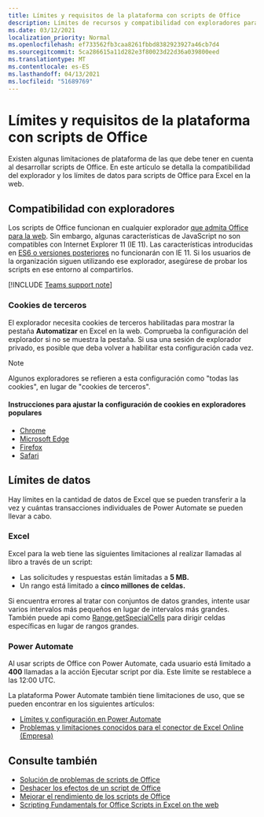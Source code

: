 ```yaml
---
title: Límites y requisitos de la plataforma con scripts de Office
description: Límites de recursos y compatibilidad con exploradores para scripts de Office cuando se usan con Excel en la web
ms.date: 03/12/2021
localization_priority: Normal
ms.openlocfilehash: ef733562fb3caa8261fbbd8382923927a46cb7d4
ms.sourcegitcommit: 5ca286615a11d282e3f80023d22d36a039800eed
ms.translationtype: MT
ms.contentlocale: es-ES
ms.lasthandoff: 04/13/2021
ms.locfileid: "51689769"
---
```

# <a name="platform-limits-and-requirements-with-office-scripts"></a>Límites y requisitos de la plataforma con scripts de Office

Existen algunas limitaciones de plataforma de las que debe tener en cuenta al desarrollar scripts de Office. En este artículo se detalla la compatibilidad del explorador y los límites de datos para scripts de Office para Excel en la web.

## <a name="browser-support"></a>Compatibilidad con exploradores

Los scripts de Office funcionan en cualquier explorador [que admita Office para la web](https://support.microsoft.com/office/ad1303e0-a318-47aa-b409-d3a5eb44e452). Sin embargo, algunas características de JavaScript no son compatibles con Internet Explorer 11 (IE 11). Las características introducidas en [ES6 o versiones posteriores](https://www.w3schools.com/Js/js_es6.asp) no funcionarán con IE 11. Si los usuarios de la organización siguen utilizando ese explorador, asegúrese de probar los scripts en ese entorno al compartirlos.

[!INCLUDE [Teams support note](../includes/teams-support-note.md)]

### <a name="third-party-cookies"></a>Cookies de terceros

El explorador necesita cookies de terceros habilitadas para mostrar la pestaña **Automatizar** en Excel en la web. Comprueba la configuración del explorador si no se muestra la pestaña. Si usa una sesión de explorador privado, es posible que deba volver a habilitar esta configuración cada vez.

> [!NOTE]
> Algunos exploradores se refieren a esta configuración como "todas las cookies", en lugar de "cookies de terceros".

#### <a name="instructions-for-adjusting-cookie-settings-in-popular-browsers"></a>Instrucciones para ajustar la configuración de cookies en exploradores populares

- [Chrome](https://support.google.com/chrome/answer/95647)
- [Microsoft Edge](https://support.microsoft.com/microsoft-edge/temporarily-allow-cookies-and-site-data-in-microsoft-edge-597f04f2-c0ce-f08c-7c2b-541086362bd2)
- [Firefox](https://support.mozilla.org/kb/disable-third-party-cookies)
- [Safari](https://support.apple.com/guide/safari/manage-cookies-and-website-data-sfri11471/mac)

## <a name="data-limits"></a>Límites de datos

Hay límites en la cantidad de datos de Excel que se pueden transferir a la vez y cuántas transacciones individuales de Power Automate se pueden llevar a cabo.

### <a name="excel"></a>Excel

Excel para la web tiene las siguientes limitaciones al realizar llamadas al libro a través de un script:

- Las solicitudes y respuestas están limitadas a **5 MB.**
- Un rango está limitado a **cinco millones de celdas.**

Si encuentra errores al tratar con conjuntos de datos grandes, intente usar varios intervalos más pequeños en lugar de intervalos más grandes. También puede api como [Range.getSpecialCells](/javascript/api/office-scripts/excelscript/excelscript.range#getspecialcells-celltype--cellvaluetype-) para dirigir celdas específicas en lugar de rangos grandes.

### <a name="power-automate"></a>Power Automate

Al usar scripts de Office con Power Automate, cada usuario está limitado a **400** llamadas a la acción Ejecutar script por día. Este límite se restablece a las 12:00 UTC.

La plataforma Power Automate también tiene limitaciones de uso, que se pueden encontrar en los siguientes artículos:

- [Límites y configuración en Power Automate](/power-automate/limits-and-config)
- [Problemas y limitaciones conocidos para el conector de Excel Online (Empresa)](/connectors/excelonlinebusiness/#known-issues-and-limitations)

## <a name="see-also"></a>Consulte también

- [Solución de problemas de scripts de Office](troubleshooting.md)
- [Deshacer los efectos de un script de Office](undo.md)
- [Mejorar el rendimiento de los scripts de Office](../develop/web-client-performance.md)
- [Scripting Fundamentals for Office Scripts in Excel on the web](../develop/scripting-fundamentals.md)
